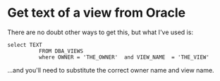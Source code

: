 ﻿# Get text of a view from Oracle

There are no doubt other ways to get this, but what I've used is:

	select TEXT
			  FROM DBA_VIEWS
			  where OWNER = 'THE_OWNER'  and VIEW_NAME  = 'THE_VIEW'

...and you'll need to substitute the correct owner name and view name.
